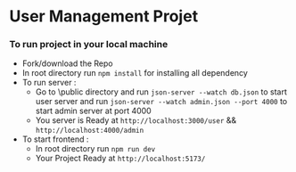 # User Management Projet 

### To run project in your local machine
* Fork/download the Repo
* In root directory run `npm install` for installing all dependency 
* To run server :
    * Go to \public directory and run `json-server --watch db.json` to start user server and run `json-server --watch admin.json --port 4000` to start admin server at port 4000
    * You server is Ready at `http://localhost:3000/user`  && `http://localhost:4000/admin`
* To start frontend :
    * In root directory run `npm run dev`
    * Your Project Ready at `http://localhost:5173/` 

